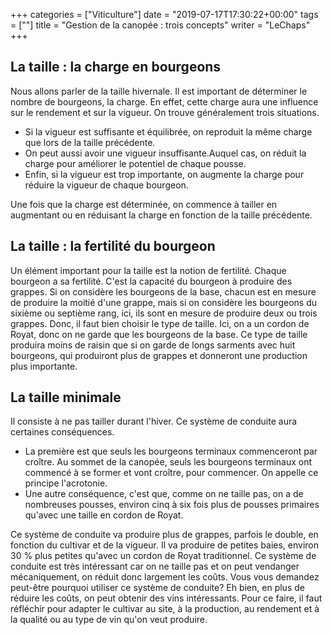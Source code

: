 +++
categories = ["Viticulture"]
date = "2019-07-17T17:30:22+00:00"
tags = [""] 
title = "Gestion de la canopée : trois concepts"
writer = "LeChaps"
+++

## La taille : la charge en bourgeons

Nous allons parler de la taille hivernale.
Il est important de déterminer le nombre de bourgeons, la charge. En effet, cette charge aura une influence sur le rendement et sur la vigueur. On trouve généralement trois situations.

* Si la vigueur est suffisante et équilibrée, on reproduit la même charge que lors de la taille précédente.
* On peut aussi avoir une vigueur insuffisante.Auquel cas, on réduit la charge pour améliorer le potentiel de chaque pousse.
* Enfin, si la vigueur est trop importante, on augmente la charge pour réduire la vigueur de chaque bourgeon.

Une fois que la charge est déterminée, on commence à tailler en augmentant ou en réduisant la charge en fonction de la taille précédente.

## La taille : la fertilité du bourgeon

Un élément important pour la taille est la notion de fertilité.
Chaque bourgeon a sa fertilité. C'est la capacité du bourgeon à produire des grappes.
Si on considère les bourgeons de la base, chacun est en mesure de produire la moitié d'une grappe, mais si on considère les bourgeons du sixième ou septième rang, ici, ils sont en mesure de produire deux ou trois grappes. Donc, il faut bien choisir le type de taille.
Ici, on a un cordon de Royat, donc on ne garde que les bourgeons de la base. Ce type de taille produira moins de raisin que si on garde de longs sarments avec huit bourgeons, qui produiront plus de grappes et donneront une production plus importante.

## La taille minimale

Il consiste à ne pas tailler durant l'hiver. Ce système de conduite aura certaines conséquences.

* La première est que seuls les bourgeons terminaux commenceront par croître. Au sommet de la canopée, seuls les bourgeons terminaux ont commencé à se former et vont croître, pour commencer. On appelle ce principe l'acrotonie.
* Une autre conséquence, c'est que, comme on ne taille pas, on a de nombreuses pousses, environ cinq à six fois plus de pousses primaires qu'avec une taille en cordon de Royat.

Ce système de conduite va produire plus de grappes, parfois le double, en fonction du cultivar et de la vigueur. Il va produire de petites baies, environ 30 % plus petites qu'avec un cordon de Royat traditionnel. Ce système de conduite est très intéressant car on ne taille pas et on peut vendanger mécaniquement, on réduit donc largement les coûts.
Vous vous demandez peut-être pourquoi utiliser ce système de conduite? Eh bien, en plus de réduire les coûts, on peut obtenir des vins intéressants. Pour ce faire, il faut réfléchir pour adapter le cultivar au site, à la production, au rendement et à la qualité ou au type de vin qu'on veut produire.
